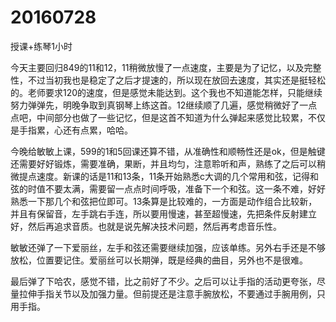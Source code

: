# 20160728

授课+练琴1小时

今天主要回归849的11和12，11稍微放慢了一点速度，主要是为了记忆，以及完整性，不过当初我也是稳定了之后才提速的，所以现在放回去速度，其实还是挺轻松的。老师要求120的速度，但是感觉未能达到。这个我也不知道能怎样，只能继续努力弹弹先，明晚争取到真钢琴上练这首。12继续顺了几遍，感觉稍微好了一点点吧，中间部分也做了一些记忆，但是这首不知道为什么弹起来感觉比较累，不仅是手指累，心还有点累，哈哈。

今晚给敏敏上课，599的1和5回课还算不错，从准确性和顺畅性还是ok，但是触键还需要好好锻炼，需要准确，果断，并且均匀，注意聆听和声，熟练了之后可以稍微提点速度。新课的话是11和13条，11条开始熟悉c大调的几个常用和弦，记得和弦的时值不要太满，需要留一点点时间呼吸，准备下一个和弦。这一条不难，好好熟悉一下那几个和弦把位即可。13条算是比较难的，一方面是动作组合比较新，并且有保留音，左手跳右手连，所以要用慢速，甚至超慢速，先把条件反射建立好，然后再追求音质。也就是说先解决技术问题，然后再考虑音乐性。

敏敏还弹了一下爱丽丝，左手和弦还需要继续加强，应该单练。另外右手还是不够放松，位置要记住。爱丽丝可以长期弹，既是经典的曲目，另外也不是很难。

最后弹了下哈农，感觉不错，比之前好了不少。之后可以让手指的活动更夸张，尽量拉伸手指关节以及加强力量。但前提还是注意手腕放松，不要通过手腕用例，只用手指。
